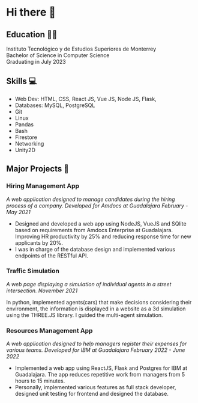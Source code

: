 # Hi there 👋

## Education 👨‍🏫

Instituto Tecnológico y de Estudios Superiores de Monterrey        
Bachelor of Science in Computer Science  
Graduating in July 2023


## Skills 💻

- Web Dev: HTML, CSS, React JS, Vue JS, Node JS, Flask,
- Databases: MySQL, PostgreSQL
- Git
- Linux
- Pandas
- Bash
- Firestore
- Networking
- Unity2D

## Major Projects 🔧

### Hiring Management App
*A web application designed to manage candidates during the hiring process of a company. Developed for Amdocs at Guadalajara*
*February - May 2021*
- Designed and developed a web app using NodeJS, VueJS and SQlite based on requirements from Amdocs Enterprise at Guadalajara. Improving HR productivity by 25% and reducing response time for new applicants by 20%. 
- I was in charge of the database design and implemented various endpoints of the RESTful API.

### Traffic Simulation
*A web page displaying a simulation of individual agents in a street intersection.*
*November 2021*

In python, implemented agents(cars) that make decisions considering their environment, the information is displayed in a website as a 3d simulation using the THREE.JS library. I guided the multi-agent simulation. 

### Resources Management App
*A web application designed to help managers register their expenses for various teams. Developed for IBM at Guadalajara*
*February 2022 - June 2022*
- Implemented a web app using ReactJS, Flask and Postgres for IBM at Guadalajara. The app reduces repetitive work from managers from 5 hours to 15 minutes.
- Personally, implemented various features as full stack developer, designed unit testing for frontend and designed the database.

